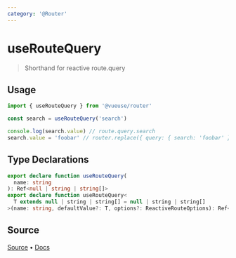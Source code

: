 ```yaml
---
category: '@Router'
---
```


# useRouteQuery

> Shorthand for reactive route.query 

## Usage

```ts
import { useRouteQuery } from '@vueuse/router'

const search = useRouteQuery('search')

console.log(search.value) // route.query.search
search.value = 'foobar' // router.replace({ query: { search: 'foobar' } })
```


<!--FOOTER_STARTS-->
## Type Declarations

```typescript
export declare function useRouteQuery(
  name: string
): Ref<null | string | string[]>
export declare function useRouteQuery<
  T extends null | string | string[] = null | string | string[]
>(name: string, defaultValue?: T, options?: ReactiveRouteOptions): Ref<T>
```

## Source

[Source](https://github.com/antfu/vueuse/blob/master/packages/router/useRouteQuery/index.ts) • [Docs](https://github.com/antfu/vueuse/blob/master/packages/router/useRouteQuery/index.md)


<!--FOOTER_ENDS-->
